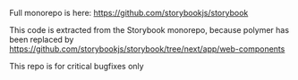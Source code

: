 Full monorepo is here: https://github.com/storybookjs/storybook

This code is extracted from the Storybook monorepo, because polymer has been replaced by https://github.com/storybookjs/storybook/tree/next/app/web-components

This repo is for critical bugfixes only
